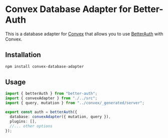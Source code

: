 # Convex Database Adapter for Better-Auth

This is a database adapter for [Convex](https://www.convex.dev/) that allows you to use [BetterAuth](https://www.better-auth.com/) with Convex.

## Installation

```bash
npm install convex-database-adapter
```

## Usage

```ts
import { betterAuth } from "better-auth";
import { convexAdapter } from "./../src";
import { query, mutation } from "../convex/_generated/server";

export const auth = betterAuth({
  database: convexAdapter({ mutation, query }),
  plugins: [],
  //... other options
});
```
